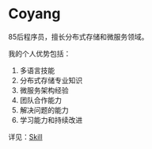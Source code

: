 # Coyang

85后程序员，擅长分布式存储和微服务领域。

我的个人优势包括：

1. 多语言技能
2. 分布式存储专业知识
3. 微服务架构经验
4. 团队合作能力
5. 解决问题的能力
6. 学习能力和持续改进

详见：[Skill](./personal/skill.md)

